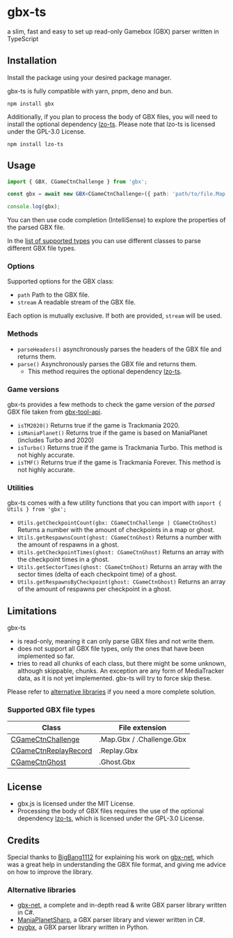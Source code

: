 # gbx-ts

a slim, fast and easy to set up read-only Gamebox (GBX) parser written in TypeScript

## Installation

Install the package using your desired package manager.

gbx-ts is fully compatible with yarn, pnpm, deno and bun.

```
npm install gbx
```

Additionally, if you plan to process the body of GBX files, you will need to install the optional dependency [lzo-ts](https://github.com/thaumictom/lzo-ts). Please note that lzo-ts is licensed under the GPL-3.0 License.

```
npm install lzo-ts
```

## Usage

```ts
import { GBX, CGameCtnChallenge } from 'gbx';

const gbx = await new GBX<CGameCtnChallenge>({ path: 'path/to/file.Map.Gbx' }).parse();

console.log(gbx);
```

You can then use code completion (IntelliSense) to explore the properties of the parsed GBX file.

In the [list of supported types](#supported-gbx-file-types) you can use different classes to parse different GBX file types.

### Options

Supported options for the GBX class:

- `path` Path to the GBX file.
- `stream` A readable stream of the GBX file.

Each option is mutually exclusive. If both are provided, `stream` will be used.

### Methods

- `parseHeaders()` asynchronously parses the headers of the GBX file and returns them.
- `parse()` Asynchronously parses the GBX file and returns them.
  - This method requires the optional dependency [lzo-ts](https://github.com/thaumictom/lzo-ts).

### Game versions

gbx-ts provides a few methods to check the game version of the _parsed_ GBX file taken from [gbx-tool-api](https://github.com/bigbang1112-cz/gbx-tool-api/blob/main/Src/GbxToolAPI/GameVersion.cs).

- `isTM2020()` Returns true if the game is Trackmania 2020.
- `isManiaPlanet()` Returns true if the game is based on ManiaPlanet (includes Turbo and 2020)
- `isTurbo()` Returns true if the game is Trackmania Turbo. This method is not highly accurate.
- `isTMF()` Returns true if the game is Trackmania Forever. This method is not highly accurate.

### Utilities

gbx-ts comes with a few utility functions that you can import with `import { Utils } from 'gbx';`

- `Utils.getCheckpointCount(gbx: CGameCtnChallenge | CGameCtnGhost)` Returns a number with the amount of checkpoints in a map or ghost.
- `Utils.getRespawnsCount(ghost: CGameCtnGhost)` Returns a number with the amount of respawns in a ghost.
- `Utils.getCheckpointTimes(ghost: CGameCtnGhost)` Returns an array with the checkpoint times in a ghost.
- `Utils.getSectorTimes(ghost: CGameCtnGhost)` Returns an array with the sector times (delta of each checkpoint time) of a ghost.
- `Utils.getRespawnsByCheckpoint(ghost: CGameCtnGhost)` Returns an array of the amount of respawns per checkpoint in a ghost.

## Limitations

gbx-ts

- is read-only, meaning it can only parse GBX files and not write them.
- does not support all GBX file types, only the ones that have been implemented so far.
- tries to read all chunks of each class, but there might be some unknown, although skippable, chunks. An exception are any form of MediaTracker data, as it is not yet implemented. gbx-ts will try to force skip these.

Please refer to [alternative libraries](#alternative-libraries) if you need a more complete solution.

### Supported GBX file types

| Class                                                        | File extension            |
| ------------------------------------------------------------ | ------------------------- |
| [CGameCtnChallenge](/src/Classes/CGameCtnChallenge.ts)       | .Map.Gbx / .Challenge.Gbx |
| [CGameCtnReplayRecord](/src/Classes/CGameCtnReplayRecord.ts) | .Replay.Gbx               |
| [CGameCtnGhost](/src/Classes/CGameCtnGhost.ts)               | .Ghost.Gbx                |

## License

- gbx.js is licensed under the MIT License.
- Processing the body of GBX files requires the use of the optional dependency [lzo-ts](https://github.com/thaumictom/lzo-ts), which is licensed under the GPL-3.0 License.

## Credits

Special thanks to [BigBang1112](https://github.com/BigBang1112) for explaining his work on [gbx-net](https://github.com/BigBang1112/gbx-net), which was a great help in understanding the GBX file format, and giving me advice on how to improve the library.

### Alternative libraries

- [gbx-net](https://github.com/BigBang1112/gbx-net), a complete and in-depth read & write GBX parser library written in C#.
- [ManiaPlanetSharp](https://github.com/stefan-baumann/ManiaPlanetSharp), a GBX parser library and viewer written in C#.
- [pygbx](https://github.com/donadigo/pygbx), a GBX parser library written in Python.
